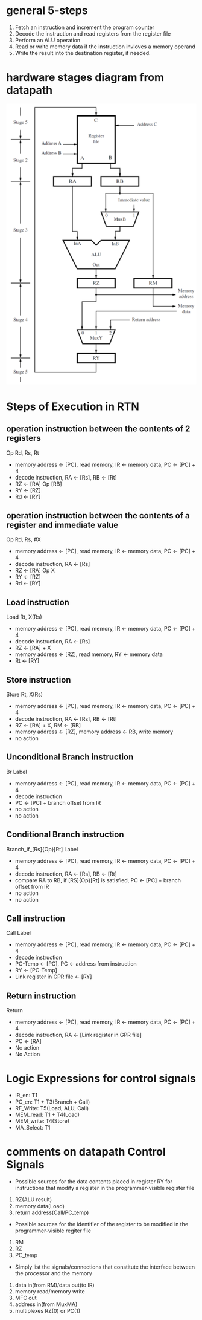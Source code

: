 # general 5-steps
1. Fetch an instruction and increment the program counter
2. Decode the instruction and read registers from the register file
3. Perform an ALU operation
4. Read or write memory data if the instruction invloves a memory operand
5. Write the result into the destination register, if needed.
# hardware stages diagram from datapath
![datapath](datapath.png)
# Steps of Execution in RTN
## operation instruction between the contents of 2 registers
Op Rd, Rs, Rt
- memory address <- [PC], read memory, IR <- memory data, PC <- [PC] + 4
- decode instruction, RA <- [Rs], RB <- [Rt]
- RZ <- [RA] Op [RB]
- RY <- [RZ]
- Rd <- [RY]
## operation instruction between the contents of a register and immediate value
Op Rd, Rs, #X
- memory address <- [PC], read memory, IR <- memory data, PC <- [PC] + 4
- decode instruction, RA <- [Rs]
- RZ <- [RA] Op X
- RY <- [RZ]
- Rd <- [RY]
## Load instruction
Load Rt, X(Rs)
- memory address <- [PC], read memory, IR <- memory data, PC <- [PC] + 4
- decode instruction, RA <- [Rs]
- RZ <- [RA] + X
- memory address <- [RZ], read memory, RY <- memory data
- Rt <- [RY]
## Store instruction
Store Rt, X(Rs)
- memory address <- [PC], read memory, IR <- memory data, PC <- [PC] + 4
- decode instruction, RA <- [Rs], RB <- [Rt]
- RZ <- [RA] + X, RM <- [RB]
- memory address <- [RZ], memory address <- RB, write memory
- no action
## Unconditional Branch instruction
Br Label
- memory address <- [PC], read memory, IR <- memory data, PC <- [PC] + 4
- decode instruction
- PC <- [PC] + branch offset from IR
- no action
- no action
## Conditional Branch instruction
Branch_if_[Rs]{Op}[Rt] Label
- memory address <- [PC], read memory, IR <- memory data, PC <- [PC] + 4
- decode instruction, RA <- [Rs], RB <- [Rt]
- compare RA to RB, if [RS]{Op}[Rt] is satisfied, PC <- [PC] + branch offset from IR
- no action
- no action
## Call instruction
Call Label
- memory address <- [PC], read memory, IR <- memory data, PC <- [PC] + 4
- decode instruction
- PC-Temp <- [PC], PC <- address from instruction
- RY <- [PC-Temp]
- Link register in GPR file <- [RY]
## Return instruction
Return
- memory address <- [PC], read memory, IR <- memory data, PC <- [PC] + 4
- decode instruction, RA <- [Link register in GPR file]
- PC <- [RA]
- No action
- No Action
# Logic Expressions for control signals
- IR_en: T1
- PC_en: T1 + T3(Branch + Call) 
- RF_Write: T5(Load, ALU, Call)
- MEM_read: T1 + T4(Load)
- MEM_write: T4(Store)
- MA_Select: T1
# comments on datapath Control Signals
- Possible sources for the data contents placed in register RY for instructions that modify a register in the programmer-visible register file
1. RZ(ALU result)
2. memory data(Load)
3. return address(Call/PC_temp)
- Possible sources for the identifier of the register to be modified in the programmer-visible regiter file
1. RM
2. RZ
3. PC_temp
- Simply list the signals/connections that constitute the interface between the processor and the memory
1. data in(from RM)/data out(to IR)
2. memory read/memory write
3. MFC out
4. address in(from MuxMA)
5. multiplexes RZ(0) or PC(1)